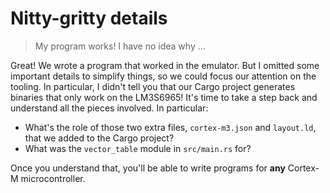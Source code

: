 # Nitty-gritty details

> My program works! I have no idea why ...

Great! We wrote a program that worked in the emulator. But I omitted some important details to
simplify things, so we could focus our attention on the tooling. In particular, I didn't tell you
that our Cargo project generates binaries that only work on the LM3S6965! It's time to take a step
back and understand all the pieces involved. In particular:

- What's the role of those two extra files, `cortex-m3.json` and `layout.ld`, that we added to the
  Cargo project?
- What was the `vector_table` module in `src/main.rs` for?

Once you understand that, you'll be able to write programs for **any** Cortex-M microcontroller.
